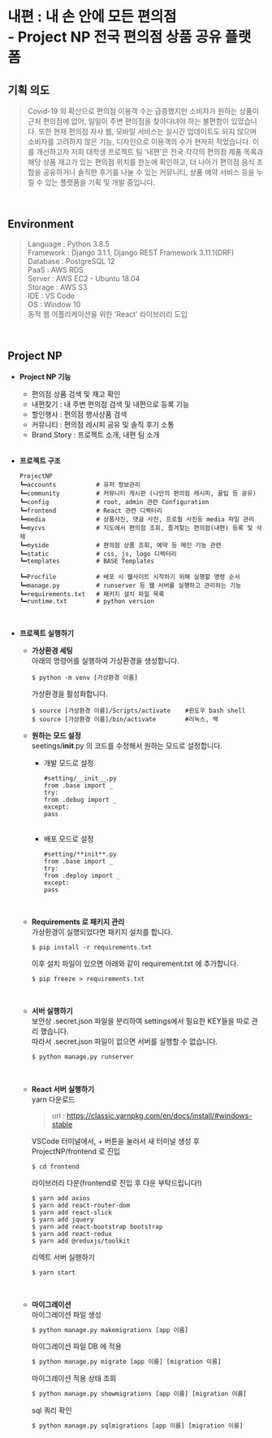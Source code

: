 # **내편** : 내 손 안에 모든 편의점 <br>- Project NP 전국 편의점 상품 공유 플랫폼

## 기획 의도

> Covid-19 의 확산으로 편의점 이용객 수는 급증했지만 소비자가 원하는 상품이 근처 편의점에 없어, 일일이 주변 편의점을 찾아다녀야 하는 불편함이 있었습니다. 또한 현재 편의점 자사 웹, 모바일 서비스는 실시간 업데이트도 되지 않으며 소비자를 고려하지 않은 기능, 디자인으로 이용객의 수가 현저히 적었습니다.
> 이를 개선하고자 저희 대학생 프로젝트 팀 '내편'은 전국 각각의 편의점 제품 목록과 해당 상품 재고가 있는 편의점 위치를 한눈에 확인하고, 더 나아가 편의점 음식 조합을 공유하거나 솔직한 후기를 나눌 수 있는 커뮤니티, 상품 예약 서비스 등을 누릴 수 있는 플랫폼을 기획 및 개발 중입니다.

<br/>

## Environment

> Language : Python 3.8.5 <br/>
> Framework : Django 3.1.1, Django REST Framework 3.11.1(DRF) <br/>
> Database : PostgreSQL 12<br/>
> PaaS : AWS RDS<br/>
> Server : AWS EC2 - Ubuntu 18.04 <br/>
> Storage : AWS S3<br/>
> IDE : VS Code <br/>
> OS : Window 10<br/>
> 동적 웹 어플리케이션을 위한 'React' 라이브러리 도입
> <br>

<br/>

## Project NP

- **Project NP 기능**

  - 편의점 상품 검색 및 재고 확인
  - 내편찾기 : 내 주변 편의점 검색 및 내편으로 등록 기능
  - 할인행사 : 편의점 행사상품 검색
  - 커뮤니티 : 편의점 레시피 공유 및 솔직 후기 소통
  - Brand Story : 프로젝트 소개, 내편 팀 소개
    <br>
    <br>

- **프로젝트 구조**

  ```
  ProjectNP
  ┗━accounts           # 유저 정보관리
  ┗━community          # 커뮤니티 게시판 (나만의 편의점 레시피, 꿀팁 등 공유)
  ┗━config             # root, admin 관련 Configuration
  ┗━frontend           # React 관련 디렉터리
  ┗━media              # 상품사진, 댓글 사진, 프로필 사진등 media 파일 관리
  ┗━mycvs              # 지도에서 편의점 조회, 즐겨찾는 편의점(내편) 등록 및 삭제
  ┗━myside             # 편의점 상품 조회, 예약 등 메인 기능 관련
  ┗━static             # css, js, logo 디렉터리
  ┗━templates          # BASE Templates

  ┗━Procfile           # 배포 시 웹사이트 시작하기 위해 실행할 명령 순서
  ┗━manage.py          # runserver 등 웹 서버를 실행하고 관리하는 기능
  ┗━requirements.txt   # 패키지 설치 파일 목록
  ┗━runtime.txt        # python version
  ```

  <br>

- **프로젝트 실행하기**

  - **가상환경 세팅**<br>
    아래의 명령어를 실행하여 가상환경을 생성합니다.

    ```
    $ python -m venv [가상환경 이름]
    ```

    가상환경을 활성화합니다.

    ```
    $ source [가상환경 이름]/Scripts/activate    #윈도우 bash shell
    $ source [가상환경 이름]/bin/activate        #리눅스, 맥
    ```

  - **원하는 모드 설정**<br>
    seetings/__init__.py 의 코드를 수정해서 원하는 모드로 설정합니다.<br>
    - 개발 모드로 설정
      ```
      #setting/__init__.py
      from .base import _
      try:
      from .debug import _
      except:
      pass
      ```
    <br>

    - 배포 모드로 설정
      ```
      #setting/**init**.py
      from .base import _
      try:
      from .deploy import _
      except:
      pass
      ```
    <br>

  - **Requirements 로 패키지 관리** <br>
    가상환경이 실행되었다면 패키지 설치를 합니다.

    ```
    $ pip install -r requirements.txt
    ```

    이후 설치 파일이 있으면 아래와 같이 requirement.txt 에 추가합니다.

    ```
    $ pip freeze > requirements.txt
    ```

     <br>

  - **서버 실행하기**<br>
    보안상 .secret.json 파일을 분리하여 settings에서 필요한 KEY들을 따로 관리 했습니다.<br>
    따라서 .secret.json 파일이 없으면 서버를 실행할 수 없습니다. <br>
    ```python
    $ python manage.py runserver
    ```

     <br>

  - **React 서버 실행하기** <br>
    yarn 다운로드<br>

    > url : https://classic.yarnpkg.com/en/docs/install/#windows-stable

    VSCode 터미널에서, + 버튼을 눌러서 새 터미널 생성 후
    ProjectNP/frontend 로 진입

    ```
    $ cd frontend
    ```

    라이브러리 다운(frontend로 진입 후 다운 부탁드립니다!)

    ```
    $ yarn add axios
    $ yarn add react-router-dom
    $ yarn add react-slick
    $ yarn add jquery
    $ yarn add react-bootstrap bootstrap
    $ yarn add react-redux
    $ yarn add @reduxjs/toolkit
    ```

    리엑트 서버 실행하기

    ```
    $ yarn start
    ```

     <br>

  - **마이그레이션** <br>
    마이그레이션 파일 생성

    ```python
    $ python manage.py makemigrations [app 이름]
    ```

    마이그레이션 파일 DB 에 적용

    ```python
    $ python manage.py migrate [app 이름] [migration 이름]
    ```

    마이그레이션 적용 상태 조회

    ```python
    $ python manage.py showmigrations [app 이름] [migration 이름]
    ```

    sql 쿼리 확인

    ```python
    $ python manage.py sqlmigrations [app 이름] [migration 이름]
    ```
